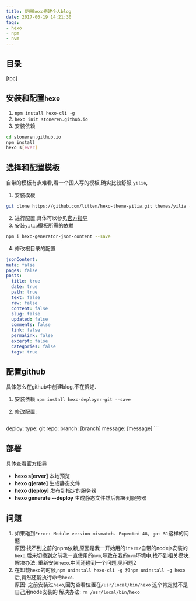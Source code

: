 ```yaml
---
title: 使用hexo搭建个人blog
date: 2017-06-19 14:21:30
tags: 
- hexo
- npm
- nvm
---
```


## 目录
[toc]

## 安装和配置`hexo`

1. `npm install hexo-cli -g`
2. `hexo init stoneren.github.io`
3.  安装依赖

```sh
cd stoneren.github.io
npm install
hexo s[ever]
```


## 选择和配置模板
自带的模板有点难看,看一个国人写的模板,确实比较舒服 `yilia`,
1. 安装模板   
```sh
git clone https://github.com/litten/hexo-theme-yilia.git themes/yilia --depth=1
```
2. 进行配置,具体可以参见[官方指导](https://github.com/litten/hexo-theme-yilia#四配置)
3. 安装`yilia`模板所需的依赖

```sh
npm i hexo-generator-json-content --save
```
4. 修改根目录的配置

```yaml
jsonContent:
meta: false
pages: false
posts:
  title: true
  date: true
  path: true
  text: false
  raw: false
  content: false
  slug: false
  updated: false
  comments: false
  link: false
  permalink: false
  excerpt: false
  categories: false
  tags: true
```

## 配置github
具体怎么在github中创建blog,不在赘述.

1. 安装依赖 `npm install hexo-deployer-git --save`
2. 修改[配置](https://hexo.io/docs/deployment.html):

	```yaml
deploy:
  type: git
  repo: <repository url>
  branch: [branch]
  message: [message]
	```  


## 部署

具体查看[官方指导](https://hexo.io/docs/commands.html)

- **hexo s[erver]** 本地预览
- **hexo g[erate]** 生成静态文件
- **hexo d[eploy]** 发布到指定的服务器
- **hexo generate --deploy** 生成静态文件然后部署到服务器

## 问题

1. 如果碰到`Error: Module version mismatch. Expected 48, got 51`这样的问题    
 原因:找不到之前的npm依赖,原因是我一开始用的`iterm2`自带的nodejs安装的`hexo`,后来切换到之前我一直使用的`nvm`,导致在我的`nvm`环境中,找不到相关模块.   
 解决办法: 重新安装`hexo`.中间还碰到一个问题,见问题2
2. 在卸载`hexo`的时候,`npm uninstall hexo-cli -g `和`npm uninstall -g hexo`后,竟然还能执行命令`hexo`.   
 原因:  之前安装过`hexo`,因为查看位置在`/usr/local/bin/hexo` 这个肯定就不是自己用node安装的
 解决办法: `rm /usr/local/bin/hexo`
 

